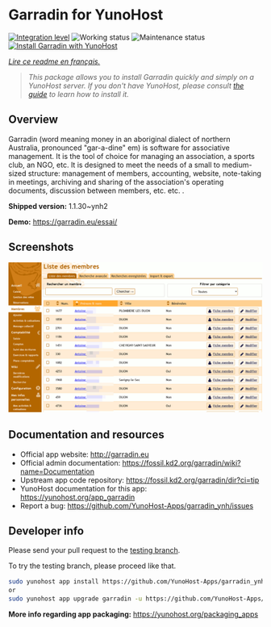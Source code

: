 <!--
N.B.: This README was automatically generated by https://github.com/YunoHost/apps/tree/master/tools/README-generator
It shall NOT be edited by hand.
-->

# Garradin for YunoHost

[![Integration level](https://dash.yunohost.org/integration/garradin.svg)](https://dash.yunohost.org/appci/app/garradin) ![Working status](https://ci-apps.yunohost.org/ci/badges/garradin.status.svg) ![Maintenance status](https://ci-apps.yunohost.org/ci/badges/garradin.maintain.svg)  
[![Install Garradin with YunoHost](https://install-app.yunohost.org/install-with-yunohost.svg)](https://install-app.yunohost.org/?app=garradin)

*[Lire ce readme en français.](./README_fr.md)*

> *This package allows you to install Garradin quickly and simply on a YunoHost server.
If you don't have YunoHost, please consult [the guide](https://yunohost.org/#/install) to learn how to install it.*

## Overview

Garradin (word meaning money in an aboriginal dialect of northern Australia, pronounced "gar-a-dine" em) is software for associative management. It is the tool of choice for managing an association, a sports club, an NGO, etc. It is designed to meet the needs of a small to medium-sized structure: management of members, accounting, website, note-taking in meetings, archiving and sharing of the association's operating documents, discussion between members, etc. etc. . 

**Shipped version:** 1.1.30~ynh2

**Demo:** https://garradin.eu/essai/

## Screenshots

![Screenshot of Garradin](./doc/screenshots/screenshot.png)

## Documentation and resources

* Official app website: <http://garradin.eu>
* Official admin documentation: <https://fossil.kd2.org/garradin/wiki?name=Documentation>
* Upstream app code repository: <https://fossil.kd2.org/garradin/dir?ci=tip>
* YunoHost documentation for this app: <https://yunohost.org/app_garradin>
* Report a bug: <https://github.com/YunoHost-Apps/garradin_ynh/issues>

## Developer info

Please send your pull request to the [testing branch](https://github.com/YunoHost-Apps/garradin_ynh/tree/testing).

To try the testing branch, please proceed like that.

``` bash
sudo yunohost app install https://github.com/YunoHost-Apps/garradin_ynh/tree/testing --debug
or
sudo yunohost app upgrade garradin -u https://github.com/YunoHost-Apps/garradin_ynh/tree/testing --debug
```

**More info regarding app packaging:** <https://yunohost.org/packaging_apps>
